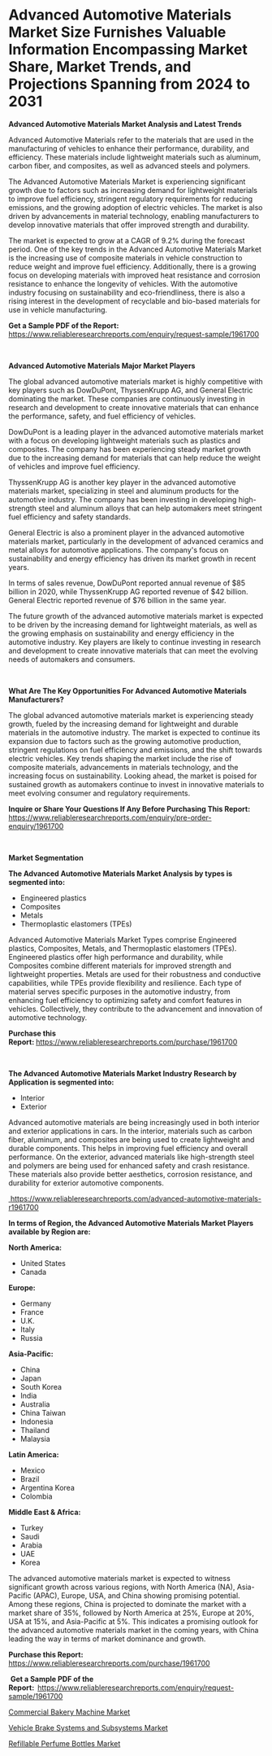 <p><h1>Advanced Automotive Materials Market Size Furnishes Valuable Information Encompassing Market Share, Market Trends, and Projections Spanning from 2024 to 2031</h1></p><p><strong>Advanced Automotive Materials Market Analysis and Latest Trends</strong></p>
<p><p>Advanced Automotive Materials refer to the materials that are used in the manufacturing of vehicles to enhance their performance, durability, and efficiency. These materials include lightweight materials such as aluminum, carbon fiber, and composites, as well as advanced steels and polymers.</p><p>The Advanced Automotive Materials Market is experiencing significant growth due to factors such as increasing demand for lightweight materials to improve fuel efficiency, stringent regulatory requirements for reducing emissions, and the growing adoption of electric vehicles. The market is also driven by advancements in material technology, enabling manufacturers to develop innovative materials that offer improved strength and durability.</p><p>The market is expected to grow at a CAGR of 9.2% during the forecast period. One of the key trends in the Advanced Automotive Materials Market is the increasing use of composite materials in vehicle construction to reduce weight and improve fuel efficiency. Additionally, there is a growing focus on developing materials with improved heat resistance and corrosion resistance to enhance the longevity of vehicles. With the automotive industry focusing on sustainability and eco-friendliness, there is also a rising interest in the development of recyclable and bio-based materials for use in vehicle manufacturing.</p></p>
<p><strong>Get a Sample PDF of the Report:&nbsp;</strong> <a href="https://www.reliableresearchreports.com/enquiry/request-sample/1961700">https://www.reliableresearchreports.com/enquiry/request-sample/1961700</a></p>
<p>&nbsp;</p>
<p><strong>Advanced Automotive Materials Major Market Players</strong></p>
<p><p>The global advanced automotive materials market is highly competitive with key players such as DowDuPont, ThyssenKrupp AG, and General Electric dominating the market. These companies are continuously investing in research and development to create innovative materials that can enhance the performance, safety, and fuel efficiency of vehicles.</p><p>DowDuPont is a leading player in the advanced automotive materials market with a focus on developing lightweight materials such as plastics and composites. The company has been experiencing steady market growth due to the increasing demand for materials that can help reduce the weight of vehicles and improve fuel efficiency.</p><p>ThyssenKrupp AG is another key player in the advanced automotive materials market, specializing in steel and aluminum products for the automotive industry. The company has been investing in developing high-strength steel and aluminum alloys that can help automakers meet stringent fuel efficiency and safety standards.</p><p>General Electric is also a prominent player in the advanced automotive materials market, particularly in the development of advanced ceramics and metal alloys for automotive applications. The company's focus on sustainability and energy efficiency has driven its market growth in recent years.</p><p>In terms of sales revenue, DowDuPont reported annual revenue of $85 billion in 2020, while ThyssenKrupp AG reported revenue of $42 billion. General Electric reported revenue of $76 billion in the same year.</p><p>The future growth of the advanced automotive materials market is expected to be driven by the increasing demand for lightweight materials, as well as the growing emphasis on sustainability and energy efficiency in the automotive industry. Key players are likely to continue investing in research and development to create innovative materials that can meet the evolving needs of automakers and consumers.</p></p>
<p>&nbsp;</p>
<p><strong>What Are The Key Opportunities For Advanced Automotive Materials Manufacturers?</strong></p>
<p><p>The global advanced automotive materials market is experiencing steady growth, fueled by the increasing demand for lightweight and durable materials in the automotive industry. The market is expected to continue its expansion due to factors such as the growing automotive production, stringent regulations on fuel efficiency and emissions, and the shift towards electric vehicles. Key trends shaping the market include the rise of composite materials, advancements in materials technology, and the increasing focus on sustainability. Looking ahead, the market is poised for sustained growth as automakers continue to invest in innovative materials to meet evolving consumer and regulatory requirements.</p></p>
<p><strong>Inquire or Share Your Questions If Any Before Purchasing This Report:</strong> <a href="https://www.reliableresearchreports.com/enquiry/pre-order-enquiry/1961700">https://www.reliableresearchreports.com/enquiry/pre-order-enquiry/1961700</a></p>
<p>&nbsp;</p>
<p><strong>Market Segmentation</strong></p>
<p><strong>The Advanced Automotive Materials Market Analysis by types is segmented into:</strong></p>
<p><ul><li>Engineered plastics</li><li>Composites</li><li>Metals</li><li>Thermoplastic elastomers (TPEs)</li></ul></p>
<p><p>Advanced Automotive Materials Market Types comprise Engineered plastics, Composites, Metals, and Thermoplastic elastomers (TPEs). Engineered plastics offer high performance and durability, while Composites combine different materials for improved strength and lightweight properties. Metals are used for their robustness and conductive capabilities, while TPEs provide flexibility and resilience. Each type of material serves specific purposes in the automotive industry, from enhancing fuel efficiency to optimizing safety and comfort features in vehicles. Collectively, they contribute to the advancement and innovation of automotive technology.</p></p>
<p><strong>Purchase this Report:&nbsp;</strong><a href="https://www.reliableresearchreports.com/purchase/1961700">https://www.reliableresearchreports.com/purchase/1961700</a></p>
<p>&nbsp;</p>
<p><strong>The Advanced Automotive Materials Market Industry Research by Application is segmented into:</strong></p>
<p><ul><li>Interior</li><li>Exterior</li></ul></p>
<p><p>Advanced automotive materials are being increasingly used in both interior and exterior applications in cars. In the interior, materials such as carbon fiber, aluminum, and composites are being used to create lightweight and durable components. This helps in improving fuel efficiency and overall performance. On the exterior, advanced materials like high-strength steel and polymers are being used for enhanced safety and crash resistance. These materials also provide better aesthetics, corrosion resistance, and durability for exterior automotive components.</p></p>
<p><a href="https://www.reliableresearchreports.com/advanced-automotive-materials-r1961700">&nbsp;https://www.reliableresearchreports.com/advanced-automotive-materials-r1961700</a></p>
<p><strong>In terms of Region, the Advanced Automotive Materials Market Players available by Region are:</strong></p>
<p>
    <p> <strong> North America: </strong>
        <ul>
            <li>United States</li>
            <li>Canada</li>
        </ul>
        </p> 
    <p> <strong> Europe: </strong>
        <ul>
            <li>Germany</li>
            <li>France</li>
            <li>U.K.</li>
            <li>Italy</li>
            <li>Russia</li>
        </ul>
        </p> 
    <p> <strong> Asia-Pacific: </strong>
        <ul>
            <li>China</li>
            <li>Japan</li>
            <li>South Korea</li>
            <li>India</li>
            <li>Australia</li>
            <li>China Taiwan</li>
            <li>Indonesia</li>
            <li>Thailand</li>
            <li>Malaysia</li>
        </ul>
        </p> 
    <p> <strong> Latin America: </strong>
        <ul>
            <li>Mexico</li>
            <li>Brazil</li>
            <li>Argentina Korea</li>
            <li>Colombia</li>
        </ul>
        </p> 
    <p> <strong> Middle East & Africa: </strong>
        <ul>
            <li>Turkey</li>
            <li>Saudi</li>
            <li>Arabia</li>
            <li>UAE</li>
            <li>Korea</li>
        </ul>
    </p>
    </p>
<p><p>The advanced automotive materials market is expected to witness significant growth across various regions, with North America (NA), Asia-Pacific (APAC), Europe, USA, and China showing promising potential. Among these regions, China is projected to dominate the market with a market share of 35%, followed by North America at 25%, Europe at 20%, USA at 15%, and Asia-Pacific at 5%. This indicates a promising outlook for the advanced automotive materials market in the coming years, with China leading the way in terms of market dominance and growth.</p></p>
<p><strong>Purchase this Report: </strong><a href="https://www.reliableresearchreports.com/purchase/1961700">https://www.reliableresearchreports.com/purchase/1961700</a></p>
<p>&nbsp;<strong>Get a Sample PDF of the Report:&nbsp;&nbsp;</strong><a href="https://www.reliableresearchreports.com/enquiry/request-sample/1961700">https://www.reliableresearchreports.com/enquiry/request-sample/1961700</a></p>
<p><strong></strong></p>
<p><p><a href="https://github.com/staberhelen84/Market-Research-Report-List-1/blob/main/commercial-bakery-machine-market.md">Commercial Bakery Machine Market</a></p><p><a href="https://github.com/ValentineMike02/Market-Research-Report-List-1/blob/main/vehicle-brake-systems-and-subsystems-market.md">Vehicle Brake Systems and Subsystems Market</a></p><p><a href="https://issuu.com/reportprime-2/docs/refillable-perfume-bottles-market-size-2030.pptx">Refillable Perfume Bottles Market</a></p></p>